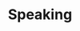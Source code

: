 ---
title: 'Speaking'
layout: 'layouts/feed.html'
pagination:
  data: collections.speaking
  size: 10
permalink: 'speaking{% if pagination.pageNumber > 0 %}/page/{{ pagination.pageNumber }}{% endif %}/index.html'
paginationPrevText: 'Newer »'
paginationNextText: '« Older'
paginationAnchor: '#post-list'
---